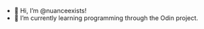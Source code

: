- 👋 Hi, I’m @nuanceexists!
- 🌱 I’m currently learning programming through the Odin project.

<!---
nuanceexists/nuanceexists is a ✨ special ✨ repository because its `README.md` (this file) appears on your GitHub profile.
You can click the Preview link to take a look at your changes.
--->
